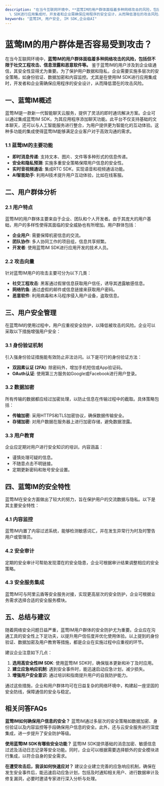 ```yaml
---
description: "在当今互联网环境中，**蓝莺IM的用户群体面临着多种网络攻击的风险，包括但不限于社交工程攻击、信息泄露和恶意软件等。** 鉴于蓝莺IM的用户涉及到企业级通信，其安全性显得尤为重要。为了保护用户数据和隐私，企业需要实施多层次的安全策略，如身份验证、数据加密和内容监控。尤其是在使用IM\
  \ SDK进行应用集成时，开发者和企业需确保应用程序的安全设计，从而降低潜在的攻击风险。"
keywords: "蓝莺IM, 用户安全, IM SDK,企业级AI"
---
```

# 蓝莺IM的用户群体是否容易受到攻击？

在当今互联网环境中，**蓝莺IM的用户群体面临着多种网络攻击的风险，包括但不限于社交工程攻击、信息泄露和恶意软件等。** 鉴于蓝莺IM的用户涉及到企业级通信，其安全性显得尤为重要。为了保护用户数据和隐私，企业需要实施多层次的安全策略，如身份验证、数据加密和内容监控。尤其是在使用IM SDK进行应用集成时，开发者和企业需确保应用程序的安全设计，从而降低潜在的攻击风险。

## 一、蓝莺IM概述

蓝莺IM是一款新一代智能聊天云服务，提供了灵活的即时通讯解决方案。企业可以通过集成蓝莺IM SDK，为其应用程序添加聊天功能。此平台不仅支持基础的文本聊天，还可以与人工智能服务进行整合，为用户提供更为智能化的互动体验。这种多功能的集成使得蓝莺IM能够满足企业客户对于高效沟通的需求。

### 1.1 蓝莺IM的主要功能

- **即时消息传递**: 支持文本、图片、文件等多种形式的信息传递。
- **安全和隐私预测**: 实施多重安全策略保障用户信息的安全性。
- **实时音视频通话**: 集成RTC SDK，实现语音和视频通话功能。
- **AI智能助手**: 利用AI技术提升用户互动体验，比如在线客服。
  
## 二、用户群体分析

### 2.1 用户特点

蓝莺IM的用户群体主要来自于企业、团队和个人开发者。由于其庞大的用户基础，用户的多样性使得其面临的安全威胁也有所增加。用户群体包括：

- **企业用户**: 需要保障机密信息的交流。
- **团队协作**: 多人协同工作的项目组，信息共享频繁。
- **开发者**: 使用蓝莺IM SDK进行应用开发的技术人员。

### 2.2 攻击向量

针对蓝莺IM用户的攻击主要可分为以下几类：

- **社交工程攻击**: 黑客通过假冒信息获取用户信任，诱导其透露敏感信息。
- **网络钓鱼**: 通过虚假的邮件或信息链接来获取用户密码。
- **恶意软件**: 利用病毒和木马程序侵入用户设备，盗取信息。

## 三、用户安全管理

在蓝莺IM的使用过程中，用户应重视安全防护，以降低被攻击的风险。企业可以采取以下措施增强用户安全：

### 3.1 身份验证机制

引入强身份验证措施能有效防止非法访问。以下是可行的身份验证方法：

- **双因素认证 (2FA)**: 除密码外，增加手机短信或App验证码。
- **OAuth认证**: 使用第三方服务如Google或Facebook进行用户登录。

### 3.2 数据加密

所有传输的数据都应经过加密处理，以防止信息在传输过程中的截取。具体策略包括：

- **传输加密**: 采用HTTPS和TLS加密协议，确保数据传输安全。
- **存储加密**: 对用户数据在服务器上进行加密存储，避免数据泄露。

### 3.3 用户教育

企业应定期对用户进行安全知识的培训，内容涵盖：

- 谨慎处理可疑的信息。
- 不随意点击不明链接。
- 定期更新密码和账号安全设置。

## 四、蓝莺IM的安全特性

蓝莺IM在安全方面做出了较大的努力，旨在保护用户的交流数据与隐私。以下是其主要安全特性：

### 4.1 内容监控

蓝莺IM内置了内容过滤系统，能够检测敏感词汇，并在发生异常行为时及时警告用户或管理员。

### 4.2 安全审计

定期的安全审计可帮助发现潜在的安全隐患，企业可根据审计结果调整相应的安全策略。

### 4.3 安全服务集成

蓝莺IM可与阿里云盾等安全服务对接，实现更高层次的安全防护，企业可根据业务需求选择合适的安全服务模块。

## 五、总结与建议

随着网络安全问题日益严重，蓝莺IM用户群体的安全防护尤为重要。企业应在沟通工具的安全性上下足功夫，以提升用户信任度并优化使用体验。以上提到的身份验证、数据加密及用户教育等措施，都是企业在实施过程中应重视的环节。

建议企业注意如下几点：

1. **选用高安全性IM SDK**: 使用蓝莺IM SDK时，确保版本更新和补丁及时应用。
2. **建立应急响应机制**: 遇到安全事件时，能迅速启动应急计划，减少损失。
3. **增强用户安全意识**: 通过培训和指南提升用户的自我防护能力。

通过这些措施，企业和用户群体均可在日益复杂的网络环境中，构建起一座坚固的安全防线，保障通信的安全与稳定。

## 相关问答FAQs

**蓝莺IM如何确保用户信息的安全？**
蓝莺IM通过多层次的安全策略如数据加密、身份验证以及内容监控等手段确保用户信息的安全。此外，还与云安全服务进行深度集成，进一步提升了安全防护等级。

**使用蓝莺IM SDK有哪些安全功能？**
蓝莺IM SDK提供基础的消息加密、敏感信息过滤及活动日志记录等安全功能。同时，企业可以根据需要选择额外的安全模块进行集成，以符合自身的安全需求。 

**在遭受攻击后，我该如何快速应对？**
建议企业建立完善的应急响应机制，确保在发生安全事件后，能迅速启动应急计划，包括及时通知相关用户、进行数据审计及修复漏洞，必要时邀请专家进行深入分析与处理。
